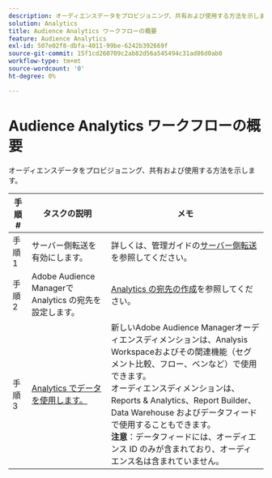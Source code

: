 ```yaml
---
description: オーディエンスデータをプロビジョニング、共有および使用する方法を示します。
solution: Analytics
title: Audience Analytics ワークフローの概要
feature: Audience Analytics
exl-id: 507e02f8-dbfa-4011-99be-6242b392669f
source-git-commit: 15f1cd260709c2ab82d56a545494c31ad86d0ab0
workflow-type: tm+mt
source-wordcount: '0'
ht-degree: 0%

---
```


# Audience Analytics ワークフローの概要

オーディエンスデータをプロビジョニング、共有および使用する方法を示します。

| 手順 # | タスクの説明 | メモ |
|--- |--- |--- |
| 手順 1 | サーバー側転送を有効にします。 | 詳しくは、管理ガイドの[サーバー側転送](/help/admin/admin/c-manage-report-suites/c-edit-report-suites/general/c-server-side-forwarding/ssf.md)を参照してください。 |
| 手順 2 | Adobe Audience Managerで Analytics の宛先を設定します。 | [Analytics の宛先の作成](https://experienceleague.adobe.com/docs/audience-manager/user-guide/features/destinations/experience-cloud-destinations/create-analytics-destination.html?lang=ja)を参照してください。 |
| 手順 3 | [Analytics でデータを使用します。](/help/integrate/c-audience-analytics/c-workflow/use-audience-data-analytics.md) | 新しいAdobe Audience Managerオーディエンスディメンションは、Analysis Workspaceおよびその関連機能（セグメント比較、フロー、ベンなど）で使用できます。 <br>オーディエンスディメンションは、Reports &amp; Analytics、Report Builder、Data Warehouse およびデータフィードで使用することもできます。<br>**注意**：データフィードには、オーディエンス ID のみが含まれており、オーディエンス名は含まれていません。 |
